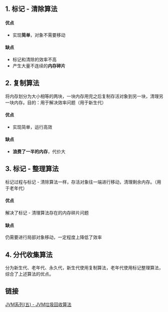 ## 1. 标记 - 清除算法
#### 优点
* 实现**简单**，对象不需要移动
#### 缺点
* 标记和清除的效率不高
* 产生大量不连续的**内存碎片**

## 2. 复制算法
将内存划分为大小相等的两块，一块内存用完之后复制存活对象到另一块，清理另一块内存。目的：用于解决效率问题（用于新生代）
#### 优点
* 实现简单，运行高效
#### 缺点
* **浪费了一半的内存**，代价大

## 3. 标记 - 整理算法
标记过程与标记 - 清除算法一样，存活对象往一端进行移动，清理剩余内存。（用于老年代）
#### 优点
解决了标记 - 清理算法存在的内存碎片问题
#### 缺点
仍需要进行局部对象移动，一定程度上降低了效率

## 4. 分代收集算法
分为新生代、老年代、永久代，新生代使用复制算法，老年代使用标记整理算法，综合了上述算法的优点。

## 链接
[JVM系列\(五\) - JVM垃圾回收算法](https://juejin.im/post/6844903639794843656#heading-12)